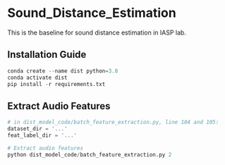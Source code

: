 # Sound_Distance_Estimation
This is the baseline for sound distance estimation in IASP lab.

## Installation Guide
```python
conda create --name dist python=3.8
conda activate dist
pip install -r requirements.txt
```
## Extract Audio Features
```python
# in dist_model_code/batch_feature_extraction.py, line 104 and 105:
dataset_dir = '...'
feat_label_dir = '...'

# Extract audio features
python dist_model_code/batch_feature_extraction.py 2
```
